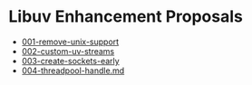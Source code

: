 # Libuv Enhancement Proposals

* [001-remove-unix-support](https://github.com/libuv/leps/blob/master/001-remove-unix-support.md)
* [002-custom-uv-streams](https://github.com/libuv/leps/blob/master/002-custom-uv-streams.md)
* [003-create-sockets-early](https://github.com/libuv/leps/blob/master/003-create-sockets-early.md)
* [004-threadpool-handle.md](https://github.com/libuv/leps/blob/master/004-threadpool-handle.md)
